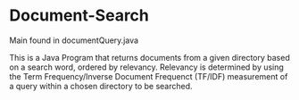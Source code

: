 # Document-Search
Main found in documentQuery.java

This is a Java Program that returns documents from a given directory based on a search word, ordered by relevancy.
Relevancy is determined by using the Term Frequency/Inverse Document Frequenct (TF/IDF) measurement of a query within a chosen directory to be searched.

